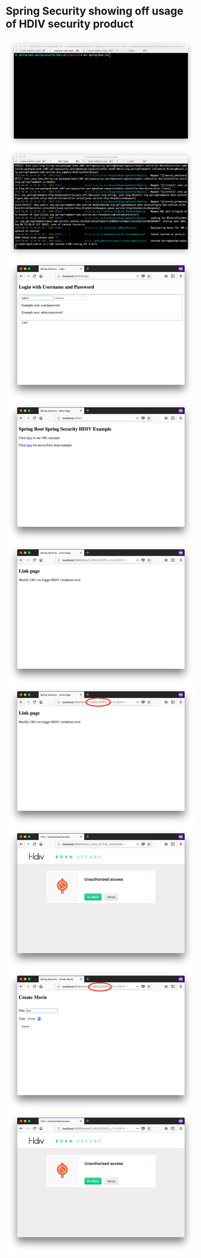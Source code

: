 # Spring Security showing off usage of HDIV security product
<img src="../screenshots/4.1.png" alt="" align="center">  

<img src="../screenshots/4.2.png" alt="" align="center">  

<img src="../screenshots/4.3.png" alt="" align="center">  

<img src="../screenshots/4.4.png" alt="" align="center">  

<img src="../screenshots/4.5.png" alt="" align="center">  

<img src="../screenshots/4.6.png" alt="" align="center">  

<img src="../screenshots/4.7.png" alt="" align="center">  

<img src="../screenshots/4.8.png" alt="" align="center">  

<img src="../screenshots/4.9.png" alt="" align="center">  
